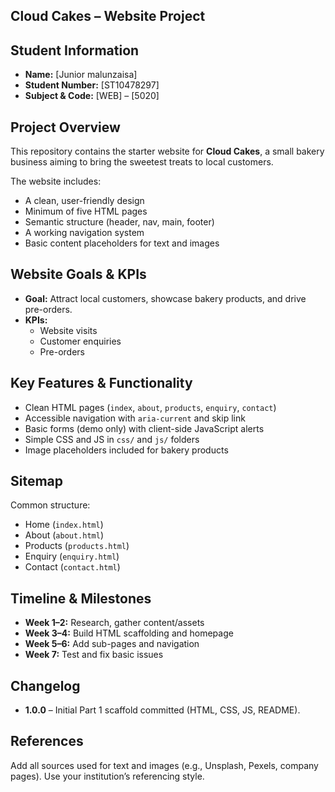 ## Cloud Cakes – Website Project

## Student Information
- **Name:** [Junior malunzaisa]  
- **Student Number:** [ST10478297]  
- **Subject & Code:** [WEB] – [5020]  
  

## Project Overview
This repository contains the starter website for **Cloud Cakes**, a small bakery business aiming to bring the sweetest treats to local customers.  

The website includes:
- A clean, user-friendly design  
- Minimum of five HTML pages  
- Semantic structure (header, nav, main, footer)  
- A working navigation system  
- Basic content placeholders for text and images  

## Website Goals & KPIs
- **Goal:** Attract local customers, showcase bakery products, and drive pre-orders.  
- **KPIs:**  
  - Website visits  
  - Customer enquiries  
  - Pre-orders  

## Key Features & Functionality
- Clean HTML pages (`index`, `about`, `products`, `enquiry`, `contact`)  
- Accessible navigation with `aria-current` and skip link  
- Basic forms (demo only) with client-side JavaScript alerts  
- Simple CSS and JS in `css/` and `js/` folders  
- Image placeholders included for bakery products  

## Sitemap
Common structure:  
- Home (`index.html`)  
- About (`about.html`)  
- Products (`products.html`)  
- Enquiry (`enquiry.html`)  
- Contact (`contact.html`)  

## Timeline & Milestones
- **Week 1–2:** Research, gather content/assets  
- **Week 3–4:** Build HTML scaffolding and homepage  
- **Week 5–6:** Add sub-pages and navigation  
- **Week 7:** Test and fix basic issues  

## Changelog
- **1.0.0** – Initial Part 1 scaffold committed (HTML, CSS, JS, README).  

## References
Add all sources used for text and images (e.g., Unsplash, Pexels, company pages). Use your institution’s referencing style.  
